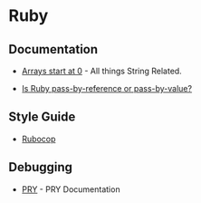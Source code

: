 # Ruby

## Documentation

* [Arrays start at 0](https://ruby-doc.org/core-2.4.0/String.html#method-i-gsub) - All things String Related.

* [Is Ruby pass-by-reference or pass-by-value?](https://robertheaton.com/2014/07/22/is-ruby-pass-by-reference-or-pass-by-value/)

## Style Guide

* [Rubocop](https://github.com/rubocop-hq/ruby-style-guide)

## Debugging

* [PRY](http://pryrepl.org/) - PRY Documentation
